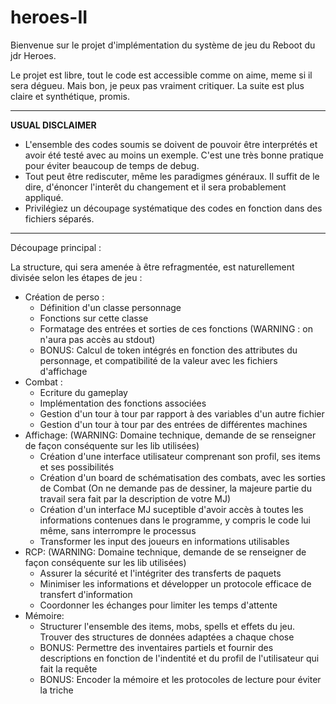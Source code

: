 # heroes-II
Bienvenue sur le projet d'implémentation du système de jeu du Reboot du jdr Heroes. 

Le projet est libre, tout le code est accessible comme on aime, meme si il sera dégueu. Mais bon, je peux pas vraiment critiquer. La suite est plus claire et synthétique, promis.

---------------------------------------------------
**USUAL DISCLAIMER**
- L'ensemble des codes soumis se doivent de pouvoir être interprétés et avoir été testé avec au moins un exemple. C'est une très bonne pratique pour éviter beaucoup de temps de debug.
- Tout peut être rediscuter, même les paradigmes généraux. Il suffit de le dire, d'énoncer l'interêt du changement et il sera probablement appliqué.
- Privilégiez un découpage systématique des codes en fonction dans des fichiers séparés.
---------------------------------------------------

Découpage principal :

La structure, qui sera amenée à être refragmentée, est naturellement divisée selon les étapes de jeu :

- Création de perso :
	+ Définition d'un classe personnage
	+ Fonctions sur cette classe
	+ Formatage des entrées et sorties de ces fonctions (WARNING : on n'aura pas accès au stdout)
	+ BONUS: Calcul de token intégrés en fonction des attributes du personnage, et compatibilité de la valeur avec les fichiers d'affichage
- Combat :
	+ Ecriture du gameplay
	+ Implémentation des fonctions associées
	+ Gestion d'un tour à tour par rapport à des variables d'un autre fichier
	+ Gestion d'un tour à tour par des entrées de différentes machines
- Affichage: (WARNING: Domaine technique, demande de se renseigner de façon conséquente sur les lib utilisées)
	+ Création d'une interface utilisateur comprenant son profil, ses items et ses possibilités
	+ Création d'un board de schématisation des combats, avec les sorties de Combat (On ne demande pas de dessiner, la majeure partie du travail sera fait par la description de votre MJ)
	+ Création d'un interface MJ suceptible d'avoir accès à toutes les informations contenues dans le programme, y compris le code lui même, sans interrompre le processus
	+ Transformer les input des joueurs en informations utilisables
- RCP: (WARNING: Domaine technique, demande de se renseigner de façon conséquente sur les lib utilisées)  
	+ Assurer la sécurité et l'intégriter des transferts de paquets
	+ Minimiser les informations et développer un protocole efficace de transfert d'information
	+ Coordonner les échanges pour limiter les temps d'attente
- Mémoire:
	+ Structurer l'ensemble des items, mobs, spells et effets du jeu. Trouver des structures de données adaptées a chaque chose
	+ BONUS: Permettre des inventaires partiels et fournir des descriptions en fonction de l'indentité et du profil de l'utilisateur qui fait la requête
	+ BONUS: Encoder la mémoire et les protocoles de lecture pour éviter la triche
